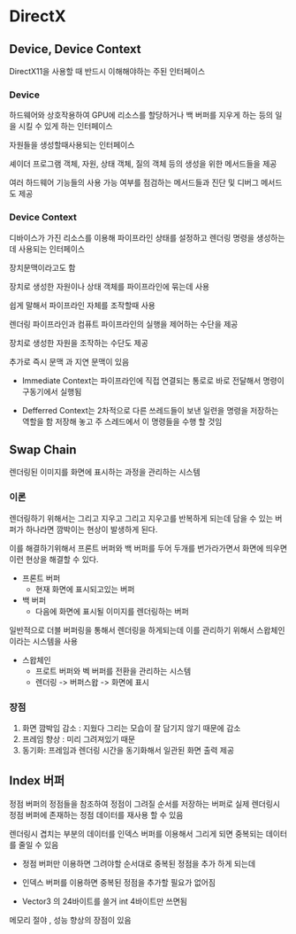 # DirectX

## Device, Device Context
DirectX11을 사용할 때 반드시 이해해야하는 주된 인터페이스

### Device
하드웨어와 상호작용하여 GPU에 리소스를 할당하거나 백 버퍼를 지우게 하는 등의 일을 시킬 수 있게 하는 인터페이스

자원들을 생성할때사용되는 인터페이스

셰이더 프로그램 객체, 자원, 상태 객체, 질의 객체 등의 생성을 위한 메서드들을 제공

여러 하드웨어 기능들의 사용 가능 여부를 점검하는 메서드들과 진단 및 디버그 메서드도 제공

### Device Context
디바이스가 가진 리소스를 이용해 파이프라인 상태를 설정하고 렌더링 명령을 생성하는 데 사용되는 인터페이스

장치문맥이라고도 함

장치로 생성한 자원이나 상태 객체를 파이프라인에 묶는데 사용

쉽게 말해서 파이프라인 자체를 조작할때 사용

렌더링 파이프라인과 컴퓨트 파이프라인의 실행을 제어하는 수단을 제공

장치로 생성한 자원을 조작하는 수단도 제공

추가로 즉시 문맥 과 지연 문맥이 있음
- Immediate Context는 파이프라인에 직접 연결되는 통로로 바로 전달해서 명령이 구동기에서 실행됨

- Defferred Context는 2차적으로 다른 쓰레드들이 보낸 일련을 명령을 저장하는 역할을 함 저장해 놓고 주 스레드에서 이 명령들을 수행 할 것임

## Swap Chain
렌더링된 이미지를 화면에 표시하는 과정을 관리하는 시스템

### 이론
렌더링하기 위해서는 그리고 지우고 그리고 지우고를 반복하게 되는데 담을 수 있는 버퍼가 하나라면 깜박이는 현상이 발생하게 된다.

이를 해결하기위해서 프론트 버퍼와 백 버퍼를 두어 두개를 번가라가면서 화면에 띄우면 이런 현상을 해결할 수 있다.

- 프론트 버퍼
    - 현재 화면에 표시되고있는 버퍼
- 백 버퍼
    - 다음에 화면에 표시될 이미지를 렌더링하는 버퍼

일반적으로 더블 버퍼링을 통해서 렌더링을 하게되는데 이를 관리하기 위해서 스왑체인이라는 시스템을 사용

- 스왑체인
    - 프로트 버퍼와 벡 버퍼를 전환을 관리하는 시스템
    - 렌더링 -> 버퍼스왑 -> 화면에 표시

### 장점
1. 화면 깜박임 감소 : 지웠다 그리는 모습이 잘 담기지 않기 때문에 감소
2. 프레임 향상 :  미리 그려져있기 때문
3. 동기화: 프레임과 렌더링 시간을 동기화해서 일관된 화면 출력 제공


## Index 버퍼
정점 버퍼의 정점들을 참조하여 정점이 그려질 순서를 저장하는 버퍼로 실제 렌더링시 정점 버퍼에 존재하는 정점 데이터를 재사용 할 수 있음

렌더링시 겹치는 부분의 데이터를 인덱스 버퍼를 이용해서 그리게 되면 중복되는 데이터를 줄일 수 있음

- 정점 버퍼만 이용하면 그려야할 순서대로 중복된 정점을 추가 하게 되는데

- 인덱스 버퍼를 이용하면 중복된 정점을 추가할 필요가 없어짐
- Vector3 의 24바이트를 쓸거 int 4바이트만 쓰면됨

메모리 절야 , 성능 향상의 장점이 있음